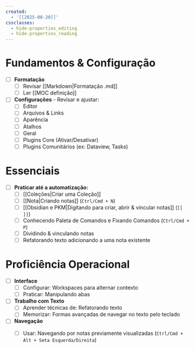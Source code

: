 ```yaml
---
created:
  - '[[2025-08-20]]'
cssclasses:
  - hide-properties_editing
  - hide-properties_reading
---
```

# Fundamentos & Configuração

- [ ] **Formatação**
	- [ ] Revisar [[Markdown|Formatação .md]]
	- [ ] Ler [[MOC definição]]
- [ ] **Configurações** - Revisar e ajustar:
	- [ ] Editor
	- [ ] Arquivos & Links
	- [ ] Aparência
	- [ ] Atalhos
	- [ ] Geral
	- [ ] Plugins Core (Ativar/Desativar)
	- [ ] Plugins Comunitários (ex: Dataview, Tasks)

# Essenciais

- [ ] **Praticar até a automatização:**
	- [ ] [[Coleções|Criar uma Coleção]]
	- [ ] [[Nota|Criando notas]] (`Ctrl/Cmd + N`)
	- [ ] [[Obsidian e PKM|Digitando para criar, abrir & vincular notas]] (`[[ ]]`)
	- [ ] Conhecendo Paleta de Comandos e Fixando Comandos (`Ctrl/Cmd + P`)
	- [ ] Dividindo & vinculando notas
	- [ ] Refatorando texto adicionando a uma nota existente

# Proficiência Operacional

- [ ] **Interface**
	- [ ] Configurar: Workspaces para alternar contexto
	- [ ] Praticar: Manipulando abas 
- [ ] **Trabalho com Texto**
	- [ ] Aprender técnicas de: Refatorando texto
	- [ ] Memorizar: Formas avançadas de navegar no texto pelo teclado
- [ ] **Navegação**
	- [ ] Usar: Navegando por notas previamente visualizadas (`Ctrl/Cmd + Alt + Seta Esquerda/Direita`)




